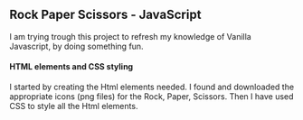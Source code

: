 ## Rock Paper Scissors - JavaScript


I am trying trough this project to refresh my knowledge of Vanilla Javascript, by doing something fun.

#### HTML elements and CSS styling


I started by creating the Html elements needed. I found and downloaded the appropriate icons (png files) for the Rock, Paper, Scissors. Then I have used CSS to style all the Html elements.
